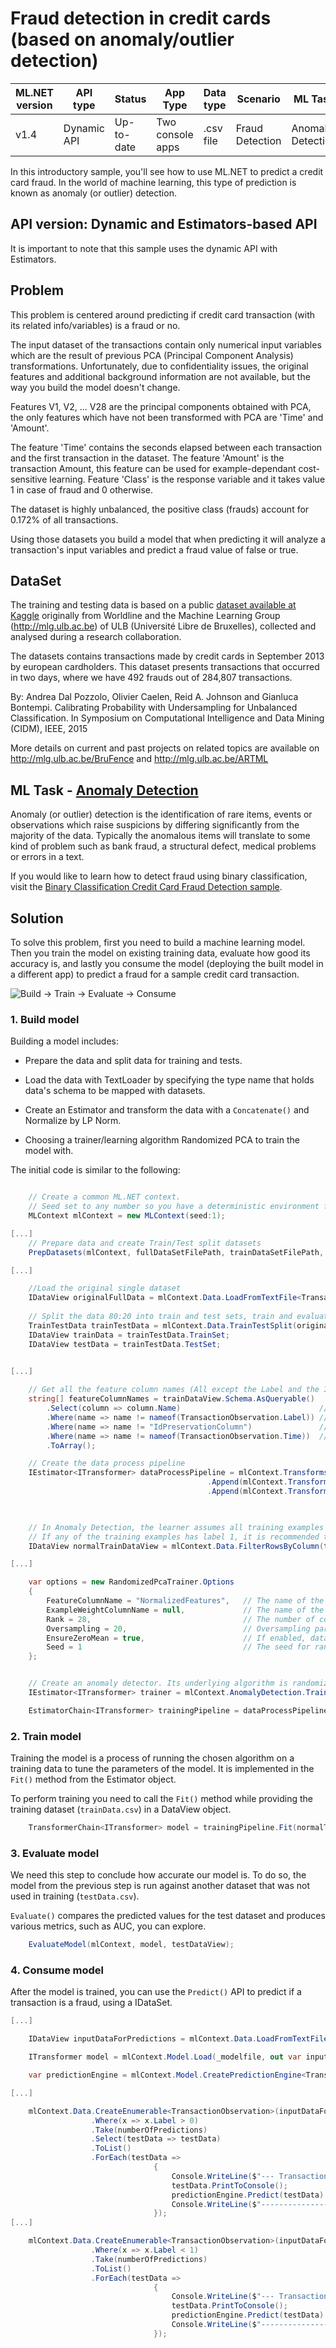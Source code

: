 # Fraud detection in credit cards (based on anomaly/outlier detection)

| ML.NET version | API type    | Status     | App Type         | Data type | Scenario        | ML Task           | Algorithms     |
|----------------|-------------|------------|------------------|-----------|-----------------|-------------------|----------------|
| v1.4         | Dynamic API | Up-to-date | Two console apps | .csv file | Fraud Detection | Anomaly Detection | Randomized PCA |

In this introductory sample, you'll see how to use ML.NET to predict a credit card fraud. In the world of machine learning, this type of prediction is known as anomaly (or outlier) detection.
  

## API version: Dynamic and Estimators-based API

It is important to note that this sample uses the dynamic API with Estimators.
  

## Problem

This problem is centered around predicting if credit card transaction (with its related info/variables) is a fraud or no. 
 
The input dataset of the transactions contain only numerical input variables which are the result of previous PCA (Principal Component Analysis) transformations. Unfortunately, due to confidentiality issues, the original features and additional background information are not available, but the way you build the model doesn't change.  

Features V1, V2, ... V28 are the principal components obtained with PCA, the only features which have not been transformed with PCA are 'Time' and 'Amount'. 

The feature 'Time' contains the seconds elapsed between each transaction and the first transaction in the dataset. The feature 'Amount' is the transaction Amount, this feature can be used for example-dependant cost-sensitive learning. Feature 'Class' is the response variable and it takes value 1 in case of fraud and 0 otherwise.

The dataset is highly unbalanced, the positive class (frauds) account for 0.172% of all transactions.

Using those datasets you build a model that when predicting it will analyze a transaction's input variables and predict a fraud value of false or true.
  

## DataSet

The training and testing data is based on a public [dataset available at Kaggle](https://www.kaggle.com/mlg-ulb/creditcardfraud) originally from Worldline and the Machine Learning Group (http://mlg.ulb.ac.be) of ULB (Université Libre de Bruxelles), collected and analysed during a research collaboration. 

The datasets contains transactions made by credit cards in September 2013 by european cardholders. This dataset presents transactions that occurred in two days, where we have 492 frauds out of 284,807 transactions.

By: Andrea Dal Pozzolo, Olivier Caelen, Reid A. Johnson and Gianluca Bontempi. Calibrating Probability with Undersampling for Unbalanced Classification. In Symposium on Computational Intelligence and Data Mining (CIDM), IEEE, 2015

More details on current and past projects on related topics are available on http://mlg.ulb.ac.be/BruFence and http://mlg.ulb.ac.be/ARTML
  

## ML Task - [Anomaly Detection](https://en.wikipedia.org/wiki/Anomaly_detection)

Anomaly (or outlier) detection is the identification of rare items, events or observations which raise suspicions by differing significantly from the majority of the data. Typically the anomalous items will translate to some kind of problem such as bank fraud, a structural defect, medical problems or errors in a text. 

If you would like to learn how to detect fraud using binary classification, visit the [Binary Classification Credit Card Fraud Detection sample](../BinaryClassification_CreditCardFraudDetection).  

## Solution

To solve this problem, first you need to build a machine learning model. Then you train the model on existing training data, evaluate how good its accuracy is, and lastly you consume the model (deploying the built model in a different app) to predict a fraud for a sample credit card transaction.

![Build -> Train -> Evaluate -> Consume](./../shared_content/modelpipeline.png)


### 1. Build model

Building a model includes:

- Prepare the data and split data for training and tests.

- Load the data with TextLoader by specifying the type name that holds data's schema to be mapped with datasets.

- Create an Estimator and transform the data with a `Concatenate()` and Normalize by LP Norm. 

- Choosing a trainer/learning algorithm Randomized PCA to train the model with.


The initial code is similar to the following:

`````csharp

    // Create a common ML.NET context.
    // Seed set to any number so you have a deterministic environment for repeateable results
    MLContext mlContext = new MLContext(seed:1);

[...]
    // Prepare data and create Train/Test split datasets
    PrepDatasets(mlContext, fullDataSetFilePath, trainDataSetFilePath, testDataSetFilePath);

[...]

    //Load the original single dataset
    IDataView originalFullData = mlContext.Data.LoadFromTextFile<TransactionObservation>(fullDataSetFilePath, separatorChar: er: true);
                 
    // Split the data 80:20 into train and test sets, train and evaluate.
    TrainTestData trainTestData = mlContext.Data.TrainTestSplit(originalFullData, testFraction: 0.2, seed: 1);
    IDataView trainData = trainTestData.TrainSet;
    IDataView testData = trainTestData.TestSet;

    
[...]

    // Get all the feature column names (All except the Label and the IdPreservationColumn)
    string[] featureColumnNames = trainDataView.Schema.AsQueryable()
        .Select(column => column.Name)                               // Get alll the column names
        .Where(name => name != nameof(TransactionObservation.Label)) // Do not include the Label column
        .Where(name => name != "IdPreservationColumn")               // Do not include the IdPreservationColumn/StratificationColumn
        .Where(name => name != nameof(TransactionObservation.Time))  // Do not include the Time column. Not needed as feature column
        .ToArray();

    // Create the data process pipeline
    IEstimator<ITransformer> dataProcessPipeline = mlContext.Transforms.Concatenate("Features", featureColumnNames)
                                            .Append(mlContext.Transforms.DropColumns(new string[] { nameof(TransactionObservation.Time) }))
                                            .Append(mlContext.Transforms.NormalizeLpNorm(outputColumnName: "NormalizedFeatures",
                                                                                          inputColumnName: "Features"));


    // In Anomaly Detection, the learner assumes all training examples have label 0, as it only learns from normal examples.
    // If any of the training examples has label 1, it is recommended to use a Filter transform to filter them out before training:
    IDataView normalTrainDataView = mlContext.Data.FilterRowsByColumn(trainDataView, columnName: nameof(TransactionObservation.Label), lowerBound: 0, upperBound: 1);

[...]

    var options = new RandomizedPcaTrainer.Options
    {
        FeatureColumnName = "NormalizedFeatures",   // The name of the feature column. The column data must be a known-sized vector of Single.
        ExampleWeightColumnName = null,             // The name of the example weight column (optional). To use the weight column, the column data must be of type Single.
        Rank = 28,                                  // The number of components in the PCA.
        Oversampling = 20,                          // Oversampling parameter for randomized PCA training.
        EnsureZeroMean = true,                      // If enabled, data is centered to be zero mean.
        Seed = 1                                    // The seed for random number generation.
    };


    // Create an anomaly detector. Its underlying algorithm is randomized PCA.
    IEstimator<ITransformer> trainer = mlContext.AnomalyDetection.Trainers.RandomizedPca(options: options);

    EstimatorChain<ITransformer> trainingPipeline = dataProcessPipeline.Append(trainer);

`````


### 2. Train model

Training the model is a process of running the chosen algorithm on a training data to tune the parameters of the model. It is implemented in the `Fit()` method from the Estimator object.

To perform training you need to call the `Fit()` method while providing the training dataset (`trainData.csv`) in a DataView object.

`````csharp    
    TransformerChain<ITransformer> model = trainingPipeline.Fit(normalTrainDataView);
`````


### 3. Evaluate model

We need this step to conclude how accurate our model is. To do so, the model from the previous step is run against another dataset that was not used in training (`testData.csv`). 

`Evaluate()` compares the predicted values for the test dataset and produces various metrics, such as AUC, you can explore.

`````csharp
    EvaluateModel(mlContext, model, testDataView);
`````


### 4. Consume model
  
After the model is trained, you can use the `Predict()` API to predict if a transaction is a fraud, using a IDataSet.

`````csharp
[...]

    IDataView inputDataForPredictions = mlContext.Data.LoadFromTextFile<TransactionObservation>(_dasetFile, separatorChar: ',', hasHeader: true);

    ITransformer model = mlContext.Model.Load(_modelfile, out var inputSchema);

    var predictionEngine = mlContext.Model.CreatePredictionEngine<TransactionObservation, TransactionFraudPrediction>(model);

[...]

    mlContext.Data.CreateEnumerable<TransactionObservation>(inputDataForPredictions, reuseRowObject: false)
                  .Where(x => x.Label > 0)
                  .Take(numberOfPredictions)
                  .Select(testData => testData)
                  .ToList()
                  .ForEach(testData =>
                                {
                                    Console.WriteLine($"--- Transaction ---");
                                    testData.PrintToConsole();
                                    predictionEngine.Predict(testData).PrintToConsole();
                                    Console.WriteLine($"-------------------");
                                });
[...]

    mlContext.Data.CreateEnumerable<TransactionObservation>(inputDataForPredictions, reuseRowObject: false)
                  .Where(x => x.Label < 1)
                  .Take(numberOfPredictions)
                  .ToList()
                  .ForEach(testData =>
                                {
                                    Console.WriteLine($"--- Transaction ---");
                                    testData.PrintToConsole();
                                    predictionEngine.Predict(testData).PrintToConsole();
                                    Console.WriteLine($"-------------------");
                                });

`````
